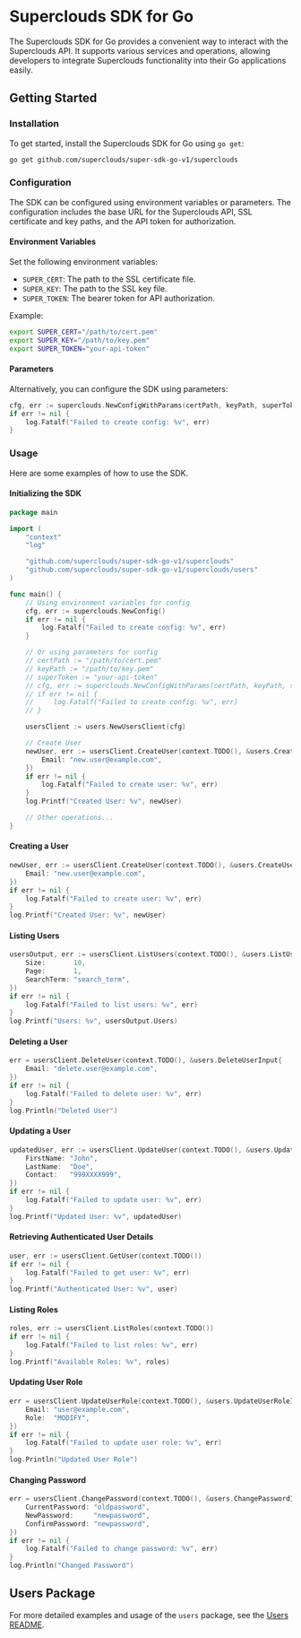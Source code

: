 
# Superclouds SDK for Go

The Superclouds SDK for Go provides a convenient way to interact with the Superclouds API. It supports various services and operations, allowing developers to integrate Superclouds functionality into their Go applications easily.

## Getting Started

### Installation

To get started, install the Superclouds SDK for Go using `go get`:

```sh
go get github.com/superclouds/super-sdk-go-v1/superclouds
```

### Configuration

The SDK can be configured using environment variables or parameters. The configuration includes the base URL for the Superclouds API, SSL certificate and key paths, and the API token for authorization.

#### Environment Variables

Set the following environment variables:

- `SUPER_CERT`: The path to the SSL certificate file.
- `SUPER_KEY`: The path to the SSL key file.
- `SUPER_TOKEN`: The bearer token for API authorization.

Example:

```sh
export SUPER_CERT="/path/to/cert.pem"
export SUPER_KEY="/path/to/key.pem"
export SUPER_TOKEN="your-api-token"
```

#### Parameters

Alternatively, you can configure the SDK using parameters:

```go
cfg, err := superclouds.NewConfigWithParams(certPath, keyPath, superToken)
if err != nil {
    log.Fatalf("Failed to create config: %v", err)
}
```

### Usage

Here are some examples of how to use the SDK.

#### Initializing the SDK

```go
package main

import (
    "context"
    "log"

    "github.com/superclouds/super-sdk-go-v1/superclouds"
    "github.com/superclouds/super-sdk-go-v1/superclouds/users"
)

func main() {
    // Using environment variables for config
    cfg, err := superclouds.NewConfig()
    if err != nil {
        log.Fatalf("Failed to create config: %v", err)
    }

    // Or using parameters for config
    // certPath := "/path/to/cert.pem"
    // keyPath := "/path/to/key.pem"
    // superToken := "your-api-token"
    // cfg, err := superclouds.NewConfigWithParams(certPath, keyPath, superToken)
    // if err != nil {
    //     log.Fatalf("Failed to create config: %v", err)
    // }

    usersClient := users.NewUsersClient(cfg)

    // Create User
    newUser, err := usersClient.CreateUser(context.TODO(), &users.CreateUserInput{
        Email: "new.user@example.com",
    })
    if err != nil {
        log.Fatalf("Failed to create user: %v", err)
    }
    log.Printf("Created User: %v", newUser)

    // Other operations...
}
```

#### Creating a User

```go
newUser, err := usersClient.CreateUser(context.TODO(), &users.CreateUserInput{
    Email: "new.user@example.com",
})
if err != nil {
    log.Fatalf("Failed to create user: %v", err)
}
log.Printf("Created User: %v", newUser)
```

#### Listing Users

```go
usersOutput, err := usersClient.ListUsers(context.TODO(), &users.ListUsersInput{
    Size:       10,
    Page:       1,
    SearchTerm: "search_term",
})
if err != nil {
    log.Fatalf("Failed to list users: %v", err)
}
log.Printf("Users: %v", usersOutput.Users)
```

#### Deleting a User

```go
err = usersClient.DeleteUser(context.TODO(), &users.DeleteUserInput{
    Email: "delete.user@example.com",
})
if err != nil {
    log.Fatalf("Failed to delete user: %v", err)
}
log.Println("Deleted User")
```

#### Updating a User

```go
updatedUser, err := usersClient.UpdateUser(context.TODO(), &users.UpdateUserInput{
    FirstName: "John",
    LastName:  "Doe",
    Contact:   "999XXXX999",
})
if err != nil {
    log.Fatalf("Failed to update user: %v", err)
}
log.Printf("Updated User: %v", updatedUser)
```

#### Retrieving Authenticated User Details

```go
user, err := usersClient.GetUser(context.TODO())
if err != nil {
    log.Fatalf("Failed to get user: %v", err)
}
log.Printf("Authenticated User: %v", user)
```

#### Listing Roles

```go
roles, err := usersClient.ListRoles(context.TODO())
if err != nil {
    log.Fatalf("Failed to list roles: %v", err)
}
log.Printf("Available Roles: %v", roles)
```

#### Updating User Role

```go
err = usersClient.UpdateUserRole(context.TODO(), &users.UpdateUserRoleInput{
    Email: "user@example.com",
    Role:  "MODIFY",
})
if err != nil {
    log.Fatalf("Failed to update user role: %v", err)
}
log.Println("Updated User Role")
```

#### Changing Password

```go
err = usersClient.ChangePassword(context.TODO(), &users.ChangePasswordInput{
    CurrentPassword: "oldpassword",
    NewPassword:     "newpassword",
    ConfirmPassword: "newpassword",
})
if err != nil {
    log.Fatalf("Failed to change password: %v", err)
}
log.Println("Changed Password")
```

## Users Package

For more detailed examples and usage of the `users` package, see the [Users README](./superclouds/users/README.md).
